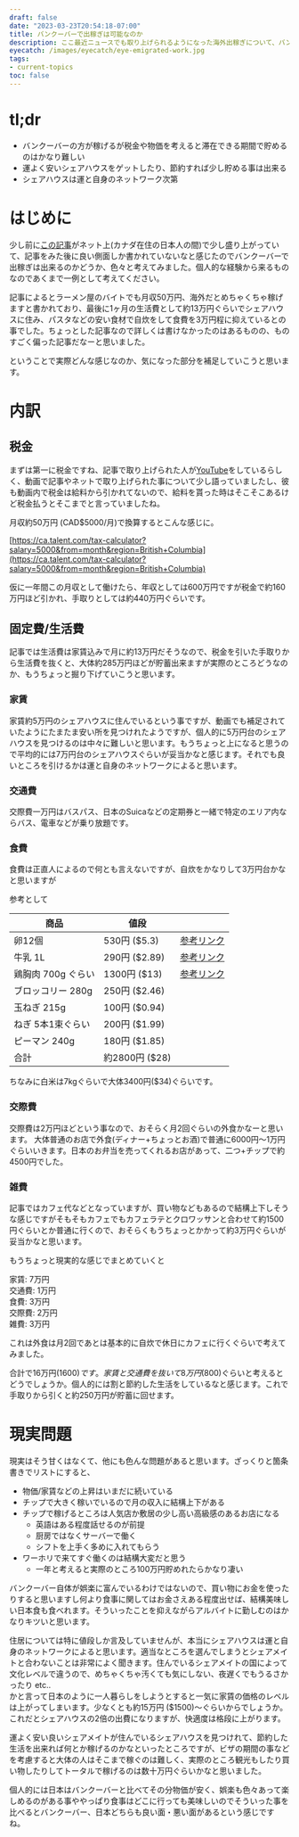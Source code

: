 ```yaml
---
draft: false
date: "2023-03-23T20:54:18-07:00"
title: バンクーバーで出稼ぎは可能なのか
description: ここ最近ニュースでも取り上げられるようになった海外出稼ぎについて、バンクーバーだと出稼ぎが出来るのかどうかを少し考えてみました。
eyecatch: /images/eyecatch/eye-emigrated-work.jpg
tags:
- current-topics
toc: false
---
```


# tl;dr

- バンクーバーの方が稼げるが税金や物価を考えると滞在できる期間で貯めるのはかなり難しい
- 運よく安いシェアハウスをゲットしたり、節約すれば少し貯める事は出来る
- シェアハウスは運と自身のネットワーク次第

# はじめに

少し前に[この記事](https://nikkan-spa.jp/1876306)がネット上(カナダ在住の日本人の間)で少し盛り上がっていて、記事をみた後に良い側面しか書かれていないなと感じたのでバンクーバーで出稼ぎは出来るのかどうか、色々と考えてみました。個人的な経験から来るものなのであくまで一例として考えてください。

記事によるとラーメン屋のバイトでも月収50万円、海外だとめちゃくちゃ稼げますと書かれており、最後に1ヶ月の生活費として約13万円ぐらいでシェアハウスに住み、パスタなどの安い食材で自炊をして食費を3万円程に抑えているとの事でした。ちょっとした記事なので詳しくは書けなかったのはあるものの、ものすごく偏った記事だなーと思いました。

ということで実際どんな感じなのか、気になった部分を補足していこうと思います。

# 内訳

## 税金

まずは第一に税金ですね、記事で取り上げられた人が[YouTube](https://www.youtube.com/watch?v=nsKOaIqKmg0)をしているらしく、動画で記事やネットで取り上げられた事について少し語っていましたし、彼も動画内で税金は給料から引かれてないので、給料を貰った時はそこそこあるけど税金払うとそこまでと言っていましたね。

月収約50万円 (CAD$5000/月)で換算するとこんな感じに。

[https://ca.talent.com/tax-calculator?salary=5000&from=month&region=British+Columbia](https://ca.talent.com/tax-calculator?salary=5000&from=month&region=British+Columbia)

仮に一年間この月収として働けたら、年収としては600万円ですが税金で約160万円ほど引かれ、手取りとしては約440万円ぐらいです。

## 固定費/生活費

記事では生活費は家賃込みで月に約13万円だそうなので、税金を引いた手取りから生活費を抜くと、大体約285万円ほどが貯蓄出来ますが実際のところどうなのか、もうちょっと掘り下げていこうと思います。

### 家賃

家賃約5万円のシェアハウスに住んでいるという事ですが、動画でも補足されていたようにたまたま安い所を見つけれたようですが、個人的に5万円台のシェアハウスを見つけるのは中々に難しいと思います。もうちょっと上になると思うので平均的には7万円台のシェアハウスぐらいが妥当かなと感じます。それでも良いところを引けるかは運と自身のネットワークによると思います。

### 交通費

交際費一万円はバスパス、日本のSuicaなどの定期券と一緒で特定のエリア内ならバス、電車などが乗り放題です。

### 食費

食費は正直人によるので何とも言えないですが、自炊をかなりして3万円台かなと思いますが

参考として

|  商品 | 値段 |  |
|---|---|---|
| 卵12個 | 530円 ($5.3) | [参考リンク](https://www.saveonfoods.com/sm/pickup/rsid/1982/product/western-family-large-size-brown-eggs-00062639411572) |
| 牛乳 1L | 290円 ($2.89) | [参考リンク](https://www.saveonfoods.com/sm/pickup/rsid/1982/product/dairyland-2-milk-00068700125003) |
| 鶏胸肉 700g ぐらい | 1300円 ($13) | [参考リンク](https://www.saveonfoods.com/sm/pickup/rsid/1982/product/saveonfoods-chicken-breast-boneless-skinless-fresh-00061951096528) |
| ブロッコリー 280g | 250円 ($2.46) |  |
| 玉ねぎ 215g | 100円 ($0.94) |  |
| ねぎ 5本1束ぐらい | 200円 ($1.99) |  |
| ピーマン 240g | 180円 ($1.85) |  |
| 合計 | 約2800円 ($28) |

ちなみに白米は7kgぐらいで大体3400円($34)ぐらいです。

### 交際費

交際費は2万円ほどという事なので、おそらく月2回ぐらいの外食かなーと思います。
大体普通のお店で外食(ディナー+ちょっとお酒)で普通に6000円〜1万円ぐらいいきます。日本のお弁当を売ってくれるお店があって、二つ+チップで約4500円でした。

### 雑費

記事ではカフェ代などとなっていますが、買い物などもあるので結構上下しそうな感じですがそもそもカフェでもカフェラテとクロワッサンと合わせて約1500円ぐらいとか普通に行くので、おそらくもうちょっとかかって約3万円ぐらいが妥当かなと思います。

もうちょっと現実的な感じでまとめていくと

家賃: 7万円 \
交通費: 1万円 \
食費: 3万円 \
交際費: 2万円 \
雑費: 3万円

これは外食は月2回であとは基本的に自炊で休日にカフェに行くぐらいで考えてみました。

合計で16万円($1600)です。家賃と交通費を抜いて8万円($800)ぐらいと考えるとどうでしょうか。個人的には割と節約した生活をしているなと感じます。これで手取りから引くと約250万円が貯蓄に回せます。

# 現実問題

現実はそう甘くはなくて、他にも色んな問題があると思います。ざっくりと箇条書きでリストにすると、

- 物価/家賃などの上昇はいまだに続いている
- チップで大きく稼いでいるので月の収入に結構上下がある
- チップで稼げるところは人気店か敷居の少し高い高級感のあるお店になる
    - 英語はある程度話せるのが前提
    - 厨房ではなくサーバーで働く
    - シフトを上手く多めに入れてもらう
- ワーホリで来てすぐ働くのは結構大変だと思う
    - 一年と考えると実際のところ100万円貯めれたらかなり凄い

バンクーバー自体が娯楽に富んでいるわけではないので、買い物にお金を使ったりすると思いますし何より食事に関してはお金さえある程度出せば、結構美味しい日本食も食べれます。そういったことを抑えながらアルバイトに勤しむのはかなりキツいと思います。

住居については特に値段しか言及していませんが、本当にシェアハウスは運と自身のネットワークによると思います。適当なところを選んでしまうとシェアメイトと合わないことは非常によく聞きます。住んでいるシェアメイトの国によって文化レベルで違うので、めちゃくちゃ汚くても気にしない、夜遅くでもうるさかったり etc.. \
かと言って日本のように一人暮らしをしようとすると一気に家賃の価格のレベルは上がってしまいます。少なくとも約15万円 ($1500)〜ぐらいからでしょうか。これだとシェアハウスの2倍の出費になりますが、快適度は格段に上がります。

運よく安い良いシェアメイトが住んでいるシェアハウスを見つけれて、節約した生活を出来れば何とか稼げるのかなといったところですが、ビザの期間の事などを考慮すると大体の人はそこまで稼ぐのは難しく、実際のところ観光もしたり買い物したりしてトータルで稼げるのは数十万円ぐらいかなと思いました。

個人的には日本はバンクーバーと比べてその分物価が安く、娯楽も色々あって楽しめるのがある事ややっぱり食事はどこに行っても美味しいのでそういった事を比べるとバンクーバー、日本どちらも良い面・悪い面があるという感じですね。
